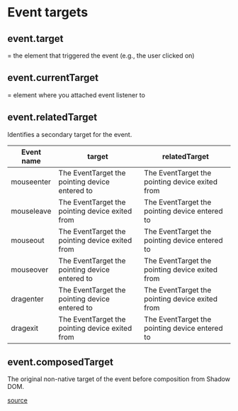 # Event targets

## event.target

= the element that triggered the event (e.g., the user clicked on)

## event.currentTarget

= element where you attached event listener to

## event.relatedTarget

Identifies a secondary target for the event.

| Event name | target                                          | relatedTarget                                   |
| ---------- | ----------------------------------------------- | ----------------------------------------------- |
| mouseenter | The EventTarget the pointing device entered to  | The EventTarget the pointing device exited from |
| mouseleave | The EventTarget the pointing device exited from | The EventTarget the pointing device entered to  |
| mouseout   | The EventTarget the pointing device exited from | The EventTarget the pointing device entered to  |
| mouseover  | The EventTarget the pointing device entered to  | The EventTarget the pointing device exited from |
| dragenter  | The EventTarget the pointing device entered to  | The EventTarget the pointing device exited from |
| dragexit   | The EventTarget the pointing device exited from | The EventTarget the pointing device entered to  |

## event.composedTarget

The original non-native target of the event before composition from Shadow DOM.

[source](https://developer.mozilla.org/en-US/docs/Web/API/Event/Comparison_of_Event_Targets)
